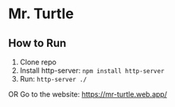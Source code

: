 # Mr. Turtle
## How to Run
1. Clone repo
2. Install http-server: `npm install http-server`
3. Run: `http-server ./`

OR
Go to the website:
https://mr-turtle.web.app/
